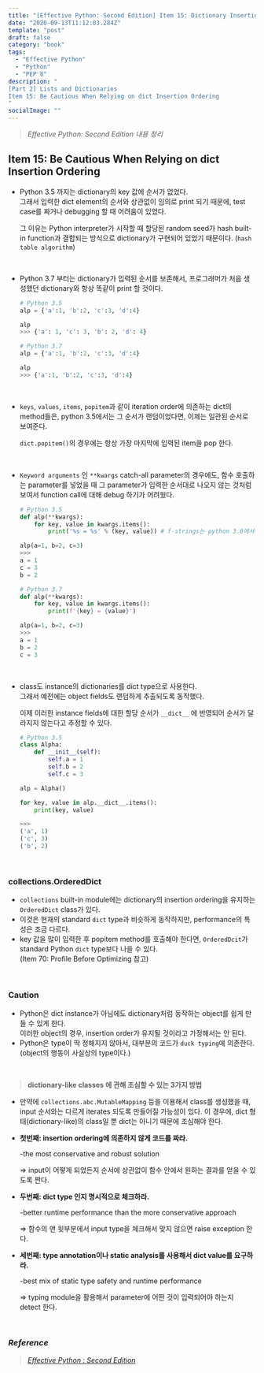```yaml
---
title: "[Effective Python: Second Edition] Item 15: Dictionary Insertion Ordering"
date: "2020-09-13T11:12:03.284Z"
template: "post"
draft: false
category: "book"
tags:
  - "Effective Python"
  - "Python"
  - "PEP 8"
description: "
[Part 2] Lists and Dictionaries
Item 15: Be Cautious When Relying on dict Insertion Ordering
"
socialImage: ""
---
```



> _Effective Python: Second Edition 내용 정리_

## Item 15: Be Cautious When Relying on dict Insertion Ordering

- Python 3.5 까지는 dictionary의 key 값에 순서가 없었다.  
그래서 입력한 dict element의 순서와 상관없이 임의로 print 되기 때문에, test case를 짜거나 debugging 할 때 어려움이 있었다.

    그 이유는 Python interpreter가 시작할 때 할당된 random seed가 hash built-in function과 결합되는 방식으로 dictionary가 구현되어 있었기 때문이다. (`hash table algorithm`)

<br>

- Python 3.7 부터는 dictionary가 입력된 순서를 보존해서, 프로그래머가 처음 생성했던 dictionary와 항상 똑같이 print 할 것이다.

    ```python
    # Python 3.5
    alp = {'a':1, 'b':2, 'c':3, 'd':4}

    alp
    >>> {'a': 1, 'c': 3, 'b': 2, 'd': 4}
    ```

    ```python
    # Python 3.7
    alp = {'a':1, 'b':2, 'c':3, 'd':4}

    alp
    >>> {'a':1, 'b':2, 'c':3, 'd':4}
    ```

<br>

- `keys`, `values`, `items`, `popitem`과 같이 iteration order에 의존하는 dict의 method들은, python 3.5에서는 그 순서가 랜덤이었다면, 이제는 일관된 순서로 보여준다.

    `dict.popitem()`의 경우에는 항상 가장 마지막에 입력된 item을 pop 한다.

<br>

- `Keyword arguments` 인 `**kwargs` catch-all parameter의 경우에도, 함수 호출하는 parameter를 넣었을 때 그 parameter가 입력한 순서대로 나오지 않는 것처럼 보여서 function call에 대해 debug 하기가 어려웠다.

    ```python
    # Python 3.5
    def alp(**kwargs):
        for key, value in kwargs.items():
            print('%s = %s' % (key, value)) # f-strings는 python 3.6에서 추가된 기능

    alp(a=1, b=2, c=3)
    >>>
    a = 1
    c = 3
    b = 2
    ```

    ```python
    # Python 3.7
    def alp(**kwargs):
        for key, value in kwargs.items():
            print(f'{key} = {value}')

    alp(a=1, b=2, c=3)
    >>>
    a = 1
    b = 2
    c = 3
    ```

<br>

- class도 instance의 dictionaries를 dict type으로 사용한다.  
그래서 예전에는 object fields도 랜덤하게 추출되도록 동작했다.

    이제 이러한 instance fields에 대한 할당 순서가 `__dict__` 에 반영되어 순서가 달라지지 않는다고 추정할 수 있다.

    ```python
    # Python 3.5
    class Alpha:
        def __init__(self):
            self.a = 1
            self.b = 2
            self.c = 3

    alp = Alpha()

    for key, value in alp.__dict__.items():
        print(key, value)

    >>>
    ('a', 1)
    ('c', 3)
    ('b', 2)
    ```

<br>

### collections.OrderedDict

- `collections` built-in module에는 dictionary의 insertion ordering을 유지하는 `OrderedDict` class가 있다.
- 이것은 현재의 standard `dict` type과 비슷하게 동작하지만, performance의 특성은 조금 다르다.
- key 값을 많이 입력한 후 popitem method를 호출해야 한다면, `OrderedDcit`가 standard Python `dict` type보다 나을 수 있다.  
(Item 70: Profile Before Optimizing 참고)

<br>

### Caution

- Python은 dict instance가 아님에도 dictionary처럼 동작하는 object를 쉽게 만들 수 있게 한다.  
이러한 object의 경우, insertion order가 유지될 것이라고 가정해서는 안 된다.
- Python은 type이 딱 정해지지 않아서, 대부분의 코드가 `duck typing`에 의존한다. (object의 행동이 사실상의 type이다.)

<br>

> **dictionary-like classes 에 관해 조심할 수 있는 3가지 방법**  
- 만약에 `collections.abc.MutableMapping` 등을 이용해서 class를 생성했을 때, input 순서와는 다르게 iterates 되도록 만들어질 가능성이 있다. 이 경우에, dict 형태(dictionary-like)의 class일 뿐 dict는 아니기 때문에 조심해야 한다.
- **첫번째: insertion ordering에 의존하지 않게 코드를 짜라.**

    -the most conservative and robust solution

    ⇒ input이 어떻게 되었든지 순서에 상관없이 함수 안에서 원하는 결과를 얻을 수 있도록 짠다.

- **두번째: dict type 인지 명시적으로 체크하라.**

    -better runtime performance than the more conservative approach

    ⇒ 함수의 맨 윗부분에서 input type을 체크해서 맞지 않으면 raise exception 한다.

- **세번째: type annotation이나 static analysis를 사용해서 dict value를 요구하라.**

    -best mix of static type safety and runtime performance

    ⇒ typing module을 활용해서 parameter에 어떤 것이 입력되어야 하는지 detect 한다.

<br>

### _Reference_
> [_Effective Python : Second Edition_](https://effectivepython.com/)  
